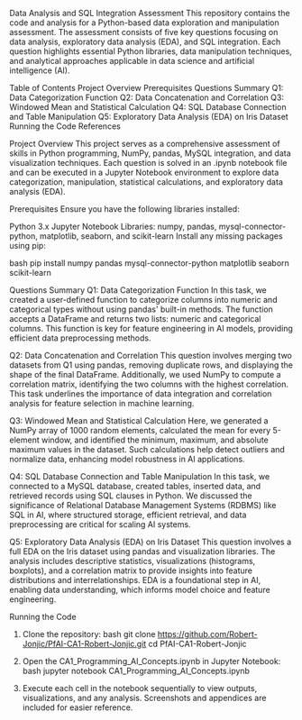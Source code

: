 Data Analysis and SQL Integration Assessment
This repository contains the code and analysis for a Python-based data exploration and manipulation assessment. The assessment consists of five key questions focusing on data analysis, exploratory data analysis (EDA), and SQL integration. Each question highlights essential Python libraries, data manipulation techniques, and analytical approaches applicable in data science and artificial intelligence (AI).

Table of Contents
Project Overview
Prerequisites
Questions Summary
Q1: Data Categorization Function
Q2: Data Concatenation and Correlation
Q3: Windowed Mean and Statistical Calculation
Q4: SQL Database Connection and Table Manipulation
Q5: Exploratory Data Analysis (EDA) on Iris Dataset
Running the Code
References

Project Overview
This project serves as a comprehensive assessment of skills in Python programming, NumPy, pandas, MySQL integration, and data visualization techniques. Each question is solved in an .ipynb notebook file and can be executed in a Jupyter Notebook environment to explore data categorization, manipulation, statistical calculations, and exploratory data analysis (EDA).

Prerequisites
Ensure you have the following libraries installed:

Python 3.x
Jupyter Notebook
Libraries: numpy, pandas, mysql-connector-python, matplotlib, seaborn, and scikit-learn
Install any missing packages using pip:

bash
pip install numpy pandas mysql-connector-python matplotlib seaborn scikit-learn

Questions Summary
Q1: Data Categorization Function
In this task, we created a user-defined function to categorize columns into numeric and categorical types without using pandas' built-in methods. The function accepts a DataFrame and returns two lists: numeric and categorical columns. This function is key for feature engineering in AI models, providing efficient data preprocessing methods.

Q2: Data Concatenation and Correlation
This question involves merging two datasets from Q1 using pandas, removing duplicate rows, and displaying the shape of the final DataFrame. Additionally, we used NumPy to compute a correlation matrix, identifying the two columns with the highest correlation. This task underlines the importance of data integration and correlation analysis for feature selection in machine learning.

Q3: Windowed Mean and Statistical Calculation
Here, we generated a NumPy array of 1000 random elements, calculated the mean for every 5-element window, and identified the minimum, maximum, and absolute maximum values in the dataset. Such calculations help detect outliers and normalize data, enhancing model robustness in AI applications.

Q4: SQL Database Connection and Table Manipulation
In this task, we connected to a MySQL database, created tables, inserted data, and retrieved records using SQL clauses in Python. We discussed the significance of Relational Database Management Systems (RDBMS) like SQL in AI, where structured storage, efficient retrieval, and data preprocessing are critical for scaling AI systems.

Q5: Exploratory Data Analysis (EDA) on Iris Dataset
This question involves a full EDA on the Iris dataset using pandas and visualization libraries. The analysis includes descriptive statistics, visualizations (histograms, boxplots), and a correlation matrix to provide insights into feature distributions and interrelationships. EDA is a foundational step in AI, enabling data understanding, which informs model choice and feature engineering.

Running the Code
1. Clone the repository:
bash
git clone https://github.com/Robert-Jonjic/PfAI-CA1-Robert-Jonjic.git
cd PfAI-CA1-Robert-Jonjic

2. Open the CA1_Programming_AI_Concepts.ipynb in Jupyter Notebook:
bash
jupyter notebook CA1_Programming_AI_Concepts.ipynb

3. Execute each cell in the notebook sequentially to view outputs, visualizations, and any analysis. Screenshots and appendices are included for easier reference.